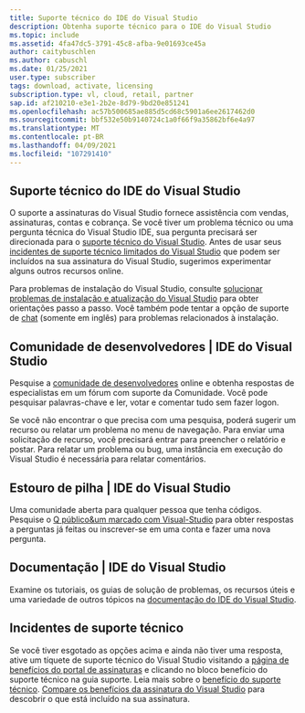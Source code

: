 ```yaml
---
title: Suporte técnico do IDE do Visual Studio
description: Obtenha suporte técnico para o IDE do Visual Studio
ms.topic: include
ms.assetid: 4fa47dc5-3791-45c8-afba-9e01693ce45a
author: caitybuschlen
ms.author: cabuschl
ms.date: 01/25/2021
user.type: subscriber
tags: download, activate, licensing
subscription.type: vl, cloud, retail, partner
sap.id: af210210-e3e1-2b2e-8d79-9bd20e851241
ms.openlocfilehash: ac57b500685ae885d5cd68c5901a6ee2617462d0
ms.sourcegitcommit: bbf532e50b9140724c1a0f66f9a35862bf6e4a97
ms.translationtype: MT
ms.contentlocale: pt-BR
ms.lasthandoff: 04/09/2021
ms.locfileid: "107291410"
---
```

## <a name="visual-studio-ide-technical-support"></a>Suporte técnico do IDE do Visual Studio  

O suporte a assinaturas do Visual Studio fornece assistência com vendas, assinaturas, contas e cobrança. Se você tiver um problema técnico ou uma pergunta técnica do Visual Studio IDE, sua pergunta precisará ser direcionada para o [suporte técnico do Visual Studio](https://visualstudio.microsoft.com/vs/support/). Antes de usar seus [incidentes de suporte técnico limitados do Visual Studio](https://docs.microsoft.com/visualstudio/subscriptions/vs-tech-support) que podem ser incluídos na sua assinatura do Visual Studio, sugerimos experimentar alguns outros recursos online.

Para problemas de instalação do Visual Studio, consulte [solucionar problemas de instalação e atualização do Visual Studio](https://docs.microsoft.com/visualstudio/install/troubleshooting-installation-issues?view=vs-2019) para obter orientações passo a passo. Você também pode tentar a opção de suporte de [chat](https://visualstudio.microsoft.com/vs/support/#talktous) (somente em inglês) para problemas relacionados à instalação.


## <a name="developer-community--visual-studio-ide"></a>Comunidade de desenvolvedores | IDE do Visual Studio

Pesquise a [comunidade de desenvolvedores](https://developercommunity.visualstudio.com/) online e obtenha respostas de especialistas em um fórum com suporte da Comunidade. Você pode pesquisar palavras-chave e ler, votar e comentar tudo sem fazer logon.  

Se você não encontrar o que precisa com uma pesquisa, poderá sugerir um recurso ou relatar um problema no menu de navegação. Para enviar uma solicitação de recurso, você precisará entrar para preencher o relatório e postar. Para relatar um problema ou bug, uma instância em execução do Visual Studio é necessária para relatar comentários.   

## <a name="stack-overflow--visual-studio-ide"></a>Estouro de pilha | IDE do Visual Studio

Uma comunidade aberta para qualquer pessoa que tenha códigos. Pesquise o [Q público&um marcado com Visual-Studio](https://stackoverflow.com/questions/tagged/visual-studio?tab=Newest) para obter respostas a perguntas já feitas ou inscrever-se em uma conta e fazer uma nova pergunta.  

## <a name="documentation--visual-studio-ide"></a>Documentação | IDE do Visual Studio

Examine os tutoriais, os guias de solução de problemas, os recursos úteis e uma variedade de outros tópicos na [documentação do IDE do Visual Studio](https://docs.microsoft.com/visualstudio/ide/). 

## <a name="technical-support-incidents"></a>Incidentes de suporte técnico 

Se você tiver esgotado as opções acima e ainda não tiver uma resposta, ative um tíquete de suporte técnico do Visual Studio visitando a [página de benefícios do portal de assinaturas](https://my.visualstudio.com/Benefits) e clicando no bloco benefício do suporte técnico na guia suporte. Leia mais sobre o [benefício do suporte técnico](https://docs.microsoft.com/visualstudio/subscriptions/vs-tech-support). [Compare os benefícios da assinatura do Visual Studio](https://visualstudio.microsoft.com/vs/benefits/#azure?cat=visual-studio-enterprise-subscription) para descobrir o que está incluído na sua assinatura.